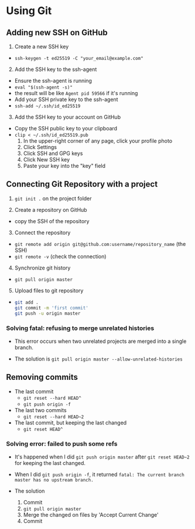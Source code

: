 # Using Git

## Adding new SSH on GitHub

1. Create a new SSH key

- `ssh-keygen -t ed25519 -C "your_email@example.com"`

2. Add the SSH key to the ssh-agent

- Ensure the ssh-agent is running
- `eval "$(ssh-agent -s)"`
- the result will be like `Agent pid 59566` if it's running
- Add your SSH private key to the ssh-agent
- `ssh-add ~/.ssh/id_ed25519`

3. Add the SSH key to your account on GitHub

- Copy the SSH public key to your clipboard
- `clip < ~/.ssh/id_ed25519.pub`
  1. In the upper-right corner of any page, click your profile photo
  2. Click Settings
  3. Click SSH and GPG keys
  4. Click New SSH key
  5. Paste your key into the "key" field

## Connecting Git Repository with a project

1. `git init .` on the project folder

2. Create a repository on GitHub

- copy the SSH of the repository

3. Connect the repository

- `git remote add origin git@github.com:username/repository_name` (the SSH)
- `git remote -v` (check the connection)

4. Synchronize git history

- `git pull origin master`

5. Upload files to git repository

- ```bash
  git add .
  git commit -m 'first commit'
  git push -u origin master
  ```

### Solving fatal: refusing to merge unrelated histories

- This error occurs when two unrelated projects are merged into a single branch.

- The solution is `git pull origin master --allow-unrelated-histories`

## Removing commits

- The last commit
  - `git reset --hard HEAD^`
  - `git push origin -f`
- The last two commits
  - `git reset --hard HEAD~2`
- The last commit, but keeping the last changed
  - `git reset HEAD^`

### Solving error: failed to push some refs

- It's happened when I did `git push origin master` after `git reset HEAD~2` for keeping the last changed.
- When I did `git push origin -f`, it returned `fatal: The current branch master has no upstream branch.`

- The solution
  1. Commit
  2. `git pull origin master`
  3. Merge the changed on files by 'Accept Current Change'
  4. Commit
